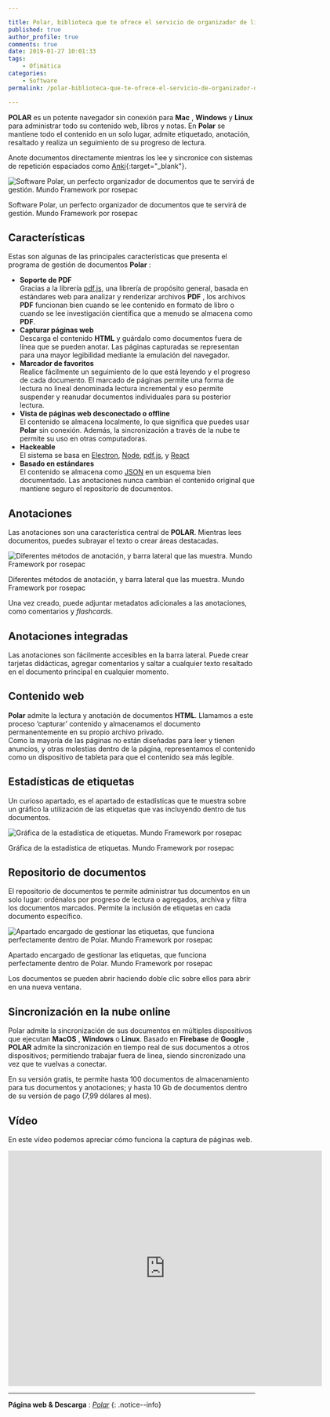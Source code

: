 ```yaml
---

title: Polar, biblioteca que te ofrece el servicio de organizador de libros y páginas
published: true
author_profile: true
comments: true
date: 2019-01-27 10:01:33
tags:
    - Ofimática
categories:
    - Software
permalink: /polar-biblioteca-que-te-ofrece-el-servicio-de-organizador-de-libros-y-paginas

---
```


**POLAR** es un potente navegador sin conexión para **Mac** , **Windows** y **Linux** para administrar todo su contenido web, libros y notas. En **Polar** se mantiene todo el contenido en un solo lugar, admite etiquetado, anotación, resaltado y realiza un seguimiento de su progreso de lectura.

Anote documentos directamente mientras los lee y sincronice con sistemas de repetición espaciados como [Anki](https://ankiweb.net){:target="_blank"}.

![Software Polar, un perfecto organizador de documentos que te servirá de gestión. Mundo Framework por rosepac](https://mundoframework.com/wp-content/uploads/2019/01/polar-captura-1.png)<figcaption>Software Polar, un perfecto organizador de documentos que te servirá de gestión. Mundo Framework por rosepac</figcaption>

## Características

Estas son algunas de las principales características que presenta el programa de gestión de documentos **Polar** :

- **Soporte de PDF**  
Gracias a la librería [pdf.js](https://kutt.it/pdfjs), una librería de propósito general, basada en estándares web para analizar y renderizar archivos **PDF** , los archivos **PDF** funcionan bien cuando se lee contenido en formato de libro o cuando se lee investigación científica que a menudo se almacena como **PDF**.
- **Capturar páginas web**  
Descarga el contenido **HTML** y guárdalo como documentos fuera de línea que se pueden anotar. Las páginas capturadas se representan para una mayor legibilidad mediante la emulación del navegador.
- **Marcador de favoritos**  
Realice fácilmente un seguimiento de lo que está leyendo y el progreso de cada documento. El marcado de páginas permite una forma de lectura no lineal denominada lectura incremental y eso permite suspender y reanudar documentos individuales para su posterior lectura.
- **Vista de páginas web desconectado o offline**  
El contenido se almacena localmente, lo que significa que puedes usar **Polar** sin conexión. Además, la sincronización a través de la nube te permite su uso en otras computadoras.
- **Hackeable**  
El sistema se basa en [Electron](https://kutt.it/electron), [Node](https://kutt.it/nodejs), [pdf.js](https://kutt.it/pdfjs), y [React](https://kutt.it/reactrosepac)
- **Basado en estándares**  
El contenido se almacena como [JSON](https://kutt.it/json) en un esquema bien documentado. Las anotaciones nunca cambian el contenido original que mantiene seguro el repositorio de documentos.

## Anotaciones

Las anotaciones son una característica central de **POLAR**. Mientras lees documentos, puedes subrayar el texto o crear áreas destacadas.

![Diferentes métodos de anotación, y barra lateral que las muestra. Mundo Framework por rosepac](https://mundoframework.com/wp-content/uploads/2019/01/polar-captura-anotaciones.png)<figcaption>Diferentes métodos de anotación, y barra lateral que las muestra. Mundo Framework por rosepac</figcaption>

Una vez creado, puede adjuntar metadatos adicionales a las anotaciones, como comentarios y _flashcards_.

## Anotaciones integradas

Las anotaciones son fácilmente accesibles en la barra lateral. Puede crear tarjetas didácticas, agregar comentarios y saltar a cualquier texto resaltado en el documento principal en cualquier momento.

## Contenido web

**Polar** admite la lectura y anotación de documentos **HTML**. Llamamos a este proceso ‘capturar’ contenido y almacenamos el documento permanentemente en su propio archivo privado.  
Como la mayoría de las páginas no están diseñadas para leer y tienen anuncios, y otras molestias dentro de la página, representamos el contenido como un dispositivo de tableta para que el contenido sea más legible.

## Estadísticas de etiquetas

Un curioso apartado, es el apartado de estadísticas que te muestra sobre un gráfico la utilización de las etiquetas que vas incluyendo dentro de tus documentos.

![Gráfica de la estadística de etiquetas. Mundo Framework por rosepac](https://mundoframework.com/wp-content/uploads/2019/01/polar-stats.png)<figcaption>Gráfica de la estadística de etiquetas. Mundo Framework por rosepac</figcaption>

## Repositorio de documentos

El repositorio de documentos te permite administrar tus documentos en un solo lugar: ordénalos por progreso de lectura o agregados, archiva y filtra los documentos marcados. Permite la inclusión de etiquetas en cada documento específico.

![Apartado encargado de gestionar las etiquetas, que funciona perfectamente dentro de Polar. Mundo Framework por rosepac](https://mundoframework.com/wp-content/uploads/2019/01/polar-etiquetas.png)<figcaption>Apartado encargado de gestionar las etiquetas, que funciona perfectamente dentro de Polar. Mundo Framework por rosepac</figcaption>

Los documentos se pueden abrir haciendo doble clic sobre ellos para abrir en una nueva ventana.

## Sincronización en la nube online

Polar admite la sincronización de sus documentos en múltiples dispositivos que ejecutan **MacOS** , **Windows** o **Linux**. Basado en **Firebase** de **Google** , **POLAR** admite la sincronización en tiempo real de sus documentos a otros dispositivos; permitiendo trabajar fuera de linea, siendo sincronizado una vez que te vuelvas a conectar.

En su versión gratis, te permite hasta 100 documentos de almacenamiento para tus documentos y anotaciones; y hasta 10 Gb de documentos dentro de su versión de pago (7,99 dólares al mes).

## Vídeo

En este vídeo podemos apreciar cómo funciona la captura de páginas web.

<iframe width="640" height="480" src="https://www.youtube.com/embed/wx2gRb695yo?feature=oembed" frameborder="0" allow="accelerometer; autoplay; encrypted-media; gyroscope; picture-in-picture" allowfullscreen></iframe>

***

**Página web & Descarga** : _[Polar](https://getpolarized.io/)_
{: .notice--info}